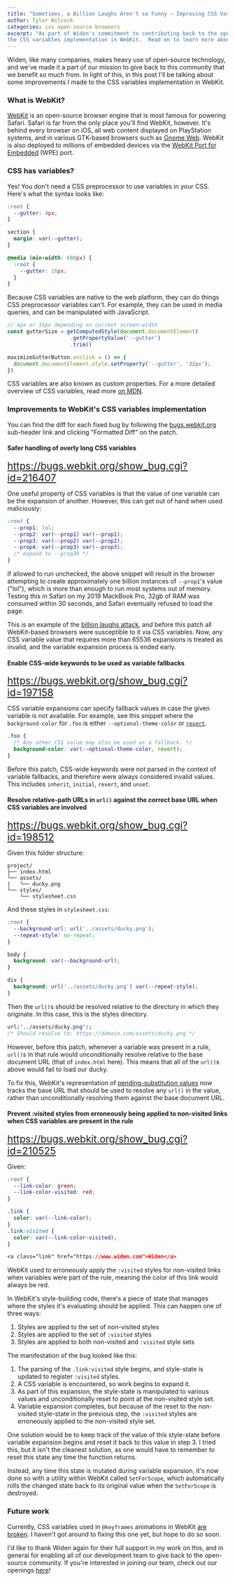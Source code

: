 ```yaml
---
title: "Sometimes, a Billion Laughs Aren't so Funny — Improving CSS Variables in WebKit"
author: Tyler Wilcock
categories: css open-source browsers
excerpt: "As part of Widen's commitment to contributing back to the open-source community, we have sponsored work to improve
the CSS variables implementation in WebKit.  Read on to learn more about CSS variables and how they're implemented in WebKit."
---
```


<style>
.bugzilla-subheader {
  font-size: 1.4rem;
}
</style>

Widen, like many companies, makes heavy use of open-source technology, and we've made it a part of our mission to give back to this community that we benefit so much from. In light of this, in this post I'll be talking about some improvements I made to the CSS variables implementation in WebKit.

### What is WebKit?

[WebKit](https://webkit.org/) is an open-source browser engine that is most famous for powering Safari.  Safari is far from the only place
 you'll find WebKit, however.  It's behind every browser on iOS, all web content displayed on PlayStation systems, and in various GTK-based browsers
such as [Gnome Web](https://github.com/GNOME/epiphany).  WebKit is also deployed to millions of embedded
devices via the [WebKit Port for Embedded](https://webkit.org/wpe/) (WPE) port.

### CSS has variables?

Yes!  You don't need a CSS preprocessor to use variables in your CSS.  Here's what the syntax looks like:

```css
:root {
  --gutter: 4px;
}

section {
  margin: var(--gutter);
}

@media (min-width: 600px) {
  :root {
    --gutter: 16px;
  }
}
```

Because CSS variables are native to the web platform, they can do things CSS preprocessor variables can't.  For example,
they can be used in media queries, and can be manipulated with JavaScript.

```javascript
// 4px or 16px depending on current screen-width
const gutterSize = getComputedStyle(document.documentElement)
                    .getPropertyValue('--gutter')
                    .trim()

maximizeGutterButton.onclick = () => {
  document.documentElement.style.setProperty('--gutter', '32px');
})
```

CSS variables are also known as custom properties.  For a more detailed overview of CSS variables, read more [on MDN](https://developer.mozilla.org/en-US/docs/Web/CSS/Using_CSS_custom_properties).

### Improvements to WebKit's CSS variables implementation

You can find the diff for each fixed bug by following the <a href="https://bugs.webkit.org">bugs.webkit.org</a> sub-header link and clicking "Formatted Diff" on the
patch.

#### Safer handling of overly long CSS variables
<div class="bugzilla-subheader"><a href="https://bugs.webkit.org/show_bug.cgi?id=216407">https://bugs.webkit.org/show_bug.cgi?id=216407</a></div>

One useful property of CSS variables is that the value of one variable can be the expansion of another. However, this can get out of hand when used maliciously:

```css
:root {
  --prop1: lol;
  --prop2: var(--prop1) var(--prop1);
  --prop3: var(--prop2) var(--prop2);
  --prop4: var(--prop3) var(--prop3);
  /* expand to --prop30 */
}
```

If allowed to run unchecked, the above snippet will result in the browser attempting to create approximately one billion instances of `--prop1`'s value ("lol"),
which is more than enough to run most systems out of memory.  Testing this in Safari on my 2019 MackBook Pro, 32gb of RAM was consumed within 30 seconds, and Safari eventually refused to load the page.

This is an example of the [billion laughs attack](https://en.wikipedia.org/wiki/Billion_laughs_attack), and before this patch all WebKit-based browsers were susceptible to it via CSS variables.  Now, any CSS variable value that requires more than 65536 expansions is treated as invalid, and the variable expansion process is ended early.

#### Enable CSS-wide keywords to be used as variable fallbacks
<div class="bugzilla-subheader"><a href="https://bugs.webkit.org/show_bug.cgi?id=197158">https://bugs.webkit.org/show_bug.cgi?id=197158</a></div>

CSS variable expansions can specify fallback values in case the given variable is not available.  For example, see this
snippet where the `background-color` for `.foo` is either `--optional-theme-color` or [`revert`](https://developer.mozilla.org/en-US/docs/Web/CSS/revert).

```css
.foo {
  /* Any other CSS value may also be used as a fallback. */
  background-color: var(--optional-theme-color, revert);
}
```

Before this patch, CSS-wide keywords were not parsed in the context of variable fallbacks, and therefore were always considered invalid values.  This
includes `inherit`, `initial`, `revert`, and `unset`.

#### Resolve relative-path URLs in `url()` against the correct base URL when CSS variables are involved
<div class="bugzilla-subheader"><a href="https://bugs.webkit.org/show_bug.cgi?id=198512">https://bugs.webkit.org/show_bug.cgi?id=198512</a></div>

Given this folder structure:

```
project/
├── index.html
└── assets/
|   └── ducky.png
└── styles/
    └── stylesheet.css
```

And these styles in `stylesheet.css`:

```css
:root {
  --background-url: url('../assets/ducky.png');
  --repeat-style: no-repeat;
}

body {
  background: var(--background-url);
}

div {
  background: url('../assets/ducky.png') var(--repeat-style);
}
```

Then the `url()`s should be resolved relative to the directory in which they originate.  In this case, this is the styles directory.

```css
url('../assets/ducky.png');
/* Should resolve to: https://domain.com/assets/ducky.png */
```

However, before this patch, whenever a variable was present in a rule, `url()`s in that rule would unconditionally resolve relative to the base document URL (that of `index.html` here).
This means that all of the `url()`s above would fail to load our ducky.

To fix this, WebKit's representation of [pending-substitution values](https://drafts.csswg.org/css-variables/#pending-substitution-value) now
tracks the base URL that should be used to resolve any `url()` in the value, rather than unconditionally resolving them against the
base document URL.

#### Prevent :visited styles from erroneously being applied to non-visited links when CSS variables are present in the rule
<div class="bugzilla-subheader"><a href="https://bugs.webkit.org/show_bug.cgi?id=210525">https://bugs.webkit.org/show_bug.cgi?id=210525</a></div>

Given:

```css
:root {
  --link-color: green;
  --link-color-visited: red;
}

.link {
  color: var(--link-color);
}
.link:visited {
  color: var(--link-color-visited);
}

<a class="link" href="https://www.widen.com">Widen</a>
```

WebKit used to erroneously apply the `:visited` styles for non-visited links when variables were part of the rule, meaning
the color of this link would always be red.

In WebKit's style-building code, there's a piece of state that manages where the styles it's evaluating should be applied.  This can happen one of three ways:

  1. Styles are applied to the set of non-visited styles
  1. Styles are applied to the set of `:visited` styles
  1. Styles are applied to both non-visited and `:visited` style sets

The manifestation of the bug looked like this:

  1. The parsing of the `.link:visited` style begins, and style-state is updated to register `:visited` styles.
  2. A CSS variable is encountered, so work begins to expand it.
  3. As part of this expansion, the style-state is manipulated to various values and unconditionally reset
  to point at the non-visited style set.
  4. Variable expansion completes, but because of the reset to the non-visited style-state in the previous step,
  the `:visited` styles are erroneously applied to the non-visited style set.

One solution would be to keep track of the value of this style-state before variable expansion begins and reset it back to this
value in step 3.  I tried this, but it isn't the cleanest solution, as one would have to remember to reset this state
any time the function returns.

Instead, any time this state is mutated during variable expansion, it's now done so with a utility within WebKit called
`SetForScope`, which automatically rolls the changed state back to its original value when the `SetForScope` is destroyed.

### Future work

Currently, CSS variables used in `@keyframes` animations in WebKit [are broken](https://bugs.webkit.org/show_bug.cgi?id=201736).
I haven't got around to fixing this one yet, but hope to do so soon.

I'd like to thank Widen again for their full support in my work on this, and in general for enabling all of our development team
to give back to the open-source community.  If you're interested in joining our team, check out our openings [here](https://www.widen.com/careers)!

